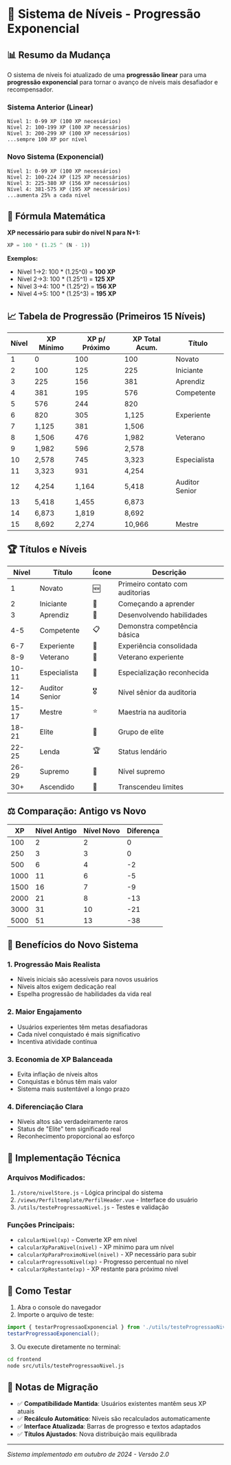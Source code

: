 # 🎯 Sistema de Níveis - Progressão Exponencial

## 📊 **Resumo da Mudança**

O sistema de níveis foi atualizado de uma **progressão linear** para uma **progressão exponencial** para tornar o avanço de níveis mais desafiador e recompensador.

### **Sistema Anterior (Linear)**
```
Nível 1: 0-99 XP (100 XP necessários)
Nível 2: 100-199 XP (100 XP necessários)
Nível 3: 200-299 XP (100 XP necessários)
...sempre 100 XP por nível
```

### **Novo Sistema (Exponencial)**
```
Nível 1: 0-99 XP (100 XP necessários)
Nível 2: 100-224 XP (125 XP necessários)
Nível 3: 225-380 XP (156 XP necessários)
Nível 4: 381-575 XP (195 XP necessários)
...aumenta 25% a cada nível
```

## 🧮 **Fórmula Matemática**

**XP necessário para subir do nível N para N+1:**
```javascript
XP = 100 * (1.25 ^ (N - 1))
```

**Exemplos:**
- Nível 1→2: 100 * (1.25^0) = **100 XP**
- Nível 2→3: 100 * (1.25^1) = **125 XP**
- Nível 3→4: 100 * (1.25^2) = **156 XP**
- Nível 4→5: 100 * (1.25^3) = **195 XP**

## 📈 **Tabela de Progressão (Primeiros 15 Níveis)**

| Nível | XP Mínimo | XP p/ Próximo | XP Total Acum. | Título |
|-------|-----------|---------------|----------------|---------|
| 1     | 0         | 100           | 100            | Novato |
| 2     | 100       | 125           | 225            | Iniciante |
| 3     | 225       | 156           | 381            | Aprendiz |
| 4     | 381       | 195           | 576            | Competente |
| 5     | 576       | 244           | 820            | |
| 6     | 820       | 305           | 1,125          | Experiente |
| 7     | 1,125     | 381           | 1,506          | |
| 8     | 1,506     | 476           | 1,982          | Veterano |
| 9     | 1,982     | 596           | 2,578          | |
| 10    | 2,578     | 745           | 3,323          | Especialista |
| 11    | 3,323     | 931           | 4,254          | |
| 12    | 4,254     | 1,164         | 5,418          | Auditor Senior |
| 13    | 5,418     | 1,455         | 6,873          | |
| 14    | 6,873     | 1,819         | 8,692          | |
| 15    | 8,692     | 2,274         | 10,966         | Mestre |

## 🏆 **Títulos e Níveis**

| Nível | Título | Ícone | Descrição |
|-------|--------|-------|-----------|
| 1     | Novato | 🆕 | Primeiro contato com auditorias |
| 2     | Iniciante | 🌱 | Começando a aprender |
| 3     | Aprendiz | 📝 | Desenvolvendo habilidades |
| 4-5   | Competente | 📋 | Demonstra competência básica |
| 6-7   | Experiente | 🥉 | Experiência consolidada |
| 8-9   | Veterano | 🥈 | Veterano experiente |
| 10-11 | Especialista | 🎯 | Especialização reconhecida |
| 12-14 | Auditor Senior | 🎖️ | Nível sênior da auditoria |
| 15-17 | Mestre | ⭐ | Maestria na auditoria |
| 18-21 | Elite | 🥇 | Grupo de elite |
| 22-25 | Lenda | 🏆 | Status lendário |
| 26-29 | Supremo | 💎 | Nível supremo |
| 30+   | Ascendido | 👑 | Transcendeu limites |

## ⚖️ **Comparação: Antigo vs Novo**

| XP   | Nível Antigo | Nível Novo | Diferença |
|------|--------------|------------|-----------|
| 100  | 2            | 2          | 0         |
| 250  | 3            | 3          | 0         |
| 500  | 6            | 4          | -2        |
| 1000 | 11           | 6          | -5        |
| 1500 | 16           | 7          | -9        |
| 2000 | 21           | 8          | -13       |
| 3000 | 31           | 10         | -21       |
| 5000 | 51           | 13         | -38       |

## 🎯 **Benefícios do Novo Sistema**

### **1. Progressão Mais Realista**
- Níveis iniciais são acessíveis para novos usuários
- Níveis altos exigem dedicação real
- Espelha progressão de habilidades da vida real

### **2. Maior Engajamento**
- Usuários experientes têm metas desafiadoras
- Cada nível conquistado é mais significativo
- Incentiva atividade contínua

### **3. Economia de XP Balanceada**
- Evita inflação de níveis altos
- Conquistas e bônus têm mais valor
- Sistema mais sustentável a longo prazo

### **4. Diferenciação Clara**
- Níveis altos são verdadeiramente raros
- Status de "Elite" tem significado real
- Reconhecimento proporcional ao esforço

## 🔧 **Implementação Técnica**

### **Arquivos Modificados:**
1. `/store/nivelStore.js` - Lógica principal do sistema
2. `/views/Perfiltemplate/PerfilHeader.vue` - Interface do usuário
3. `/utils/testeProgressaoNivel.js` - Testes e validação

### **Funções Principais:**
- `calcularNivel(xp)` - Converte XP em nível
- `calcularXpParaNivel(nivel)` - XP mínimo para um nível
- `calcularXpParaProximoNivel(nivel)` - XP necessário para subir
- `calcularProgressoNivel(xp)` - Progresso percentual no nível
- `calcularXpRestante(xp)` - XP restante para próximo nível

## 🧪 **Como Testar**

1. Abra o console do navegador
2. Importe o arquivo de teste:
```javascript
import { testarProgressaoExponencial } from './utils/testeProgressaoNivel.js';
testarProgressaoExponencial();
```

3. Ou execute diretamente no terminal:
```bash
cd frontend
node src/utils/testeProgressaoNivel.js
```

## 📝 **Notas de Migração**

- ✅ **Compatibilidade Mantida**: Usuários existentes mantêm seus XP atuais
- ✅ **Recálculo Automático**: Níveis são recalculados automaticamente
- ✅ **Interface Atualizada**: Barras de progresso e textos adaptados
- ✅ **Títulos Ajustados**: Nova distribuição mais equilibrada

---

*Sistema implementado em outubro de 2024 - Versão 2.0*